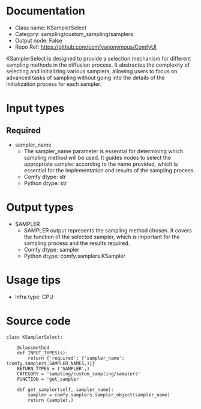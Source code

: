 # Documentation
- Class name: KSamplerSelect
- Category: sampling/custom_sampling/samplers
- Output node: False
- Repo Ref: https://github.com/comfyanonymous/ComfyUI

KSamplerSelect is designed to provide a selection mechanism for different sampling methods in the diffusion process. It abstractes the complexity of selecting and initializing various samplers, allowing users to focus on advanced tasks of sampling without going into the details of the initialization process for each sampler.

# Input types
## Required
- sampler_name
    - The sampler_name parameter is essential for determining which sampling method will be used. It guides nodes to select the appropriate sampler according to the name provided, which is essential for the implementation and results of the sampling process.
    - Comfy dtype: str
    - Python dtype: str

# Output types
- SAMPLER
    - SAMPLER output represents the sampling method chosen. It covers the function of the selected sampler, which is important for the sampling process and the results required.
    - Comfy dtype: sampler
    - Python dtype: comfy.samplers.KSampler

# Usage tips
- Infra type: CPU

# Source code
```
class KSamplerSelect:

    @classmethod
    def INPUT_TYPES(s):
        return {'required': {'sampler_name': (comfy.samplers.SAMPLER_NAMES,)}}
    RETURN_TYPES = ('SAMPLER',)
    CATEGORY = 'sampling/custom_sampling/samplers'
    FUNCTION = 'get_sampler'

    def get_sampler(self, sampler_name):
        sampler = comfy.samplers.sampler_object(sampler_name)
        return (sampler,)
```